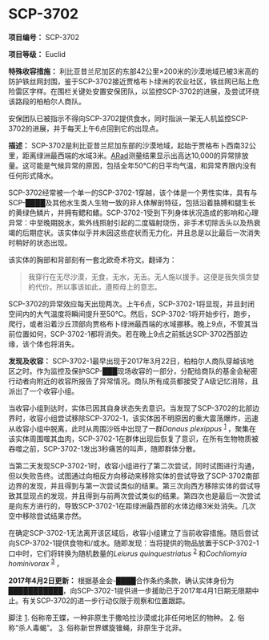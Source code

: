 # SCP-3702
                        


**项目编号：** SCP-3702

**项目等级：** Euclid

**特殊收容措施：** 利比亚昔兰尼加区的东部42公里×200米的沙漠地域已被3米高的防护铁丝网封围，鉴于SCP-3702接近贾格布卜绿洲的农业社区，铁丝网已贴上危险雷区字样。在围栏关键处安置安保团队，以监控SCP-3702的进展，及尝试环绕该路段的柏柏尔人商队。

安保团队已被指示不得向SCP-3702提供食水，同时指派一架无人机监控SCP-3702的进展，并于每天上午6点回到它的出现点。

**描述：** SCP-3702是利比亚昔兰尼加东部的沙漠地域，起始于贾格布卜西南32公里，距离绿洲最西端的水域3米。[ARad](/goc-supplemental-arad)测量结果显示出高达10,000的异常排放量。这可能是气候异常的原因，包括全年50°C的日平均气温，和异常界限内没有任何形式降水。

SCP-3702经常被一个单一的SCP-3702-1穿越，该个体是一个男性实体，具有与SCP-████及其他水生类人生物一致的非人体解剖特征，包括沿着胳膊和腿生长的黄绿色鳞片，并拥有鳃和鳍。SCP-3702-1受到下列身体状况造成的影响和心理异常：中至晚期脱水，紫外线照射引起的二度辐射烧伤，非手术切除舌头以及热衰竭的后期症状。该实体似乎并未因这些症状而无力化，并且总是以比最后一次消失时稍好的状态出现。

该实体的胸部和背部刻有一套北欧奇术符文。翻译为：


> 我穿行在无尽沙漠，无食，无水，无舌。无人施以援手。这便是我失慎贪婪的代价。所以事该如此，遵照母上的意志。
> 

SCP-3702的异常效应每天出现两次。上午6点，SCP-3702-1将显现，并且封闭空间内的大气温度将瞬间提升至50°C。然后，SCP-3702-1将开始步行，跑步，爬行，或者沿着沙丘顶部向贾格布卜绿洲最西端的水域挪移。晚上9点，不管其当前位置如何，SCP-3702-1都将消失。若在晚上9点之前抵达SCP-3702西部边缘，该个体也将消失。

**发现及收容：** 
SCP-3702-1最早出现于2017年3月22日，柏柏尔人商队穿越该地区之时。作为监控及保护SCP-███现场收容的一部分，分配给商队的基金会秘密行动者向附近的收容所报告了异常情况。商队所有成员都接受了A级记忆消除，且派出了一个收容小组。

当收容小组到达时，实体已因其自身状态失去意识。当发现了SCP-3702的北部边界时，收容小组尝试移除SCP-3702-1，该实体因不明原因的重大震荡爆炸，迅速从收容小组中脱离，此时从周围沙砾中出现了一群*Danaus plexippus* <sup class='footnoteref'>
 <a shape='rect' class='footnoteref' id='footnoteref-1' href='javascript:;' onclick='WIKIDOT.page.utils.scrollToReference(&apos;footnote-1&apos;)'>1</a>
</sup>，聚集在该实体周围噬其血肉，SCP-3702-1在群体出现后恢复了意识，在所有生物物质被吞噬之前，SCP-3702-1发出3秒痛苦的叫声，随即群体分散。

当第二天发现SCP-3702-1时，收容小组进行了第二次尝试，同时试图进行沟通，但以失败告终。试图通过向相反方向移动来移除实体的尝试导致了SCP-3702南部边界的发现，并且得到与第一次尝试类似的结果。第三次向西方移除实体的尝试导致其显现点的发现，并且得到与前两次尝试类似的结果。第四次也是最后一次尝试是向东方进行的，导致SCP-3702-1在距绿洲最西部的水体边缘3米处消失。几次空中移除尝试结果亦然。

在确定SCP-3702-1无法离开该区域后，收容小组建立了当前收容措施。随后尝试向SCP-3702-1提供食物和/或水。随即发现：当将提供的物品放置于SCP-3702-1口中时，它们将转换为随机数量的*Leiurus quinquestriatus* <sup class='footnoteref'>
 <a shape='rect' class='footnoteref' id='footnoteref-2' href='javascript:;' onclick='WIKIDOT.page.utils.scrollToReference(&apos;footnote-2&apos;)'>2</a>
</sup>和*Cochliomyia hominivorax* <sup class='footnoteref'>
 <a shape='rect' class='footnoteref' id='footnoteref-3' href='javascript:;' onclick='WIKIDOT.page.utils.scrollToReference(&apos;footnote-3&apos;)'>3</a>
</sup>，

**2017年4月2日更新：** 
根据基金会-████合作条约条款，确认实体身份为███████████，向SCP-3702-1提供进一步援助已于2017年4月1日期无限期中止。有关SCP-3702的进一步行动仅限于观察和位置跟踪。



脚注
<a shape='rect' href='javascript:;' onclick='WIKIDOT.page.utils.scrollToReference(&apos;footnoteref-1&apos;)'>1</a>. 俗称帝王蝶，一种非原生于撒哈拉沙漠或北非任何地区的物种。
<a shape='rect' href='javascript:;' onclick='WIKIDOT.page.utils.scrollToReference(&apos;footnoteref-2&apos;)'>2</a>. 俗称“杀人毒蝎”。
<a shape='rect' href='javascript:;' onclick='WIKIDOT.page.utils.scrollToReference(&apos;footnoteref-3&apos;)'>3</a>. 俗称新世界螺旋锥蝇，非原生于北非。


                    